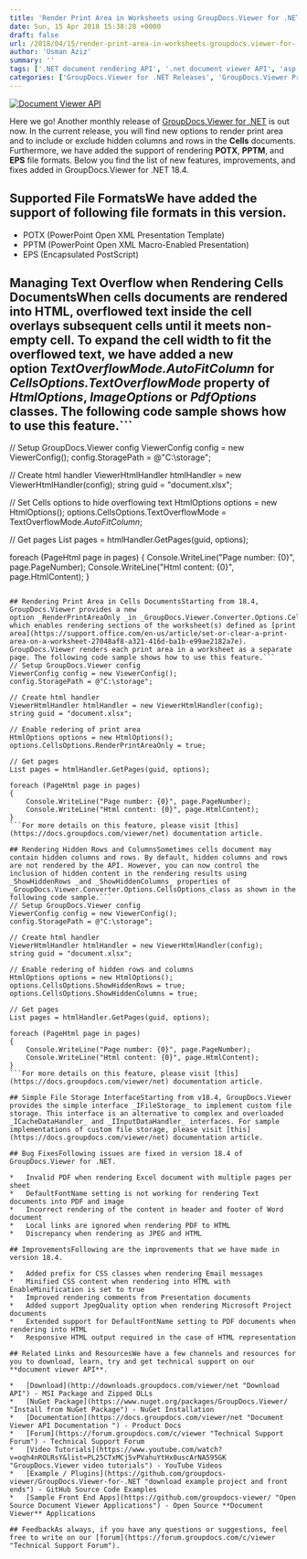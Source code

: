 ```yaml
---
title: 'Render Print Area in Worksheets using GroupDocs.Viewer for .NET 18.4'
date: Sun, 15 Apr 2018 15:38:28 +0000
draft: false
url: /2018/04/15/render-print-area-in-worksheets-groupdocs.viewer-for-.net-18.4/
author: 'Usman Aziz'
summary: ''
tags: ['.NET document rendering API', '.net document viewer API', 'asp.net document viewer API', 'C# document viewer API', 'document rendering API', 'document viewer', ]
categories: ['GroupDocs.Viewer for .NET Releases', 'GroupDocs.Viewer Product Family']
---
```


[![Document Viewer API](https://blog.groupdocs.com/wp-content/uploads/sites/4/2016/11/groupdocs-viewer-net.png)](https://www.groupdocs.com/products/viewer/net)

Here we go! Another monthly release of [GroupDocs.Viewer for .NET](https://products.groupdocs.com/viewer/net) is out now. In the current release, you will find new options to render print area and to include or exclude hidden columns and rows in the **Cells** documents. Furthermore, we have added the support of rendering **POTX**, **PPTM**, and **EPS** file formats. Below you find the list of new features, improvements, and fixes added in GroupDocs.Viewer for .NET 18.4.

## Supported File FormatsWe have added the support of following file formats in this version.

*   POTX (PowerPoint Open XML Presentation Template)
*   PPTM (PowerPoint Open XML Macro-Enabled Presentation)
*   EPS (Encapsulated PostScript)

## Managing Text Overflow when Rendering Cells DocumentsWhen cells documents are rendered into HTML, overflowed text inside the cell overlays subsequent cells until it meets non-empty cell. To expand the cell width to fit the overflowed text, we have added a new option _TextOverflowMode.AutoFitColumn_ for _CellsOptions.TextOverflowMode_ property of _HtmlOptions_, _ImageOptions_ or _PdfOptions_ classes. The following code sample shows how to use this feature.```
// Setup GroupDocs.Viewer config
ViewerConfig config = new ViewerConfig();
config.StoragePath = @"C:\storage";
   
// Create html handler
ViewerHtmlHandler htmlHandler = new ViewerHtmlHandler(config);
string guid = "document.xlsx";
   
// Set Cells options to hide overflowing text
HtmlOptions options = new HtmlOptions();
options.CellsOptions.TextOverflowMode = TextOverflowMode._AutoFitColumn_;
  
// Get pages 
List pages = htmlHandler.GetPages(guid, options);
   
foreach (PageHtml page in pages)
{
    Console.WriteLine("Page number: {0}", page.PageNumber);
    Console.WriteLine("Html content: {0}", page.HtmlContent);
}
```For more details on this feature, please visit [this](https://docs.groupdocs.com/viewer/net) documentation article.

## Rendering Print Area in Cells DocumentsStarting from 18.4, GroupDocs.Viewer provides a new option _RenderPrintAreaOnly _in _GroupDocs.Viewer.Converter.Options.CellsOptions_class which enables rendering sections of the worksheet(s) defined as [print area](https://support.office.com/en-us/article/set-or-clear-a-print-area-on-a-worksheet-27048af8-a321-416d-ba1b-e99ae2182a7e). GroupDocs.Viewer renders each print area in a worksheet as a separate page. The following code sample shows how to use this feature.```
// Setup GroupDocs.Viewer config
ViewerConfig config = new ViewerConfig();
config.StoragePath = @"C:\storage";
  
// Create html handler
ViewerHtmlHandler htmlHandler = new ViewerHtmlHandler(config);
string guid = "document.xlsx";
  
// Enable redering of print area
HtmlOptions options = new HtmlOptions();
options.CellsOptions.RenderPrintAreaOnly = true;
  
// Get pages 
List pages = htmlHandler.GetPages(guid, options);
  
foreach (PageHtml page in pages)
{
    Console.WriteLine("Page number: {0}", page.PageNumber);
    Console.WriteLine("Html content: {0}", page.HtmlContent);
}
```For more details on this feature, please visit [this](https://docs.groupdocs.com/viewer/net) documentation article.

## Rendering Hidden Rows and ColumnsSometimes cells document may contain hidden columns and rows. By default, hidden columns and rows are not rendered by the API. However, you can now control the inclusion of hidden content in the rendering results using _ShowHiddenRows _and _ShowHiddenColumns_ properties of _GroupDocs.Viewer.Converter.Options.CellsOptions_class as shown in the following code sample.```
// Setup GroupDocs.Viewer config
ViewerConfig config = new ViewerConfig();
config.StoragePath = @"C:\storage";
  
// Create html handler
ViewerHtmlHandler htmlHandler = new ViewerHtmlHandler(config);
string guid = "document.xlsx";
  
// Enable redering of hidden rows and columns
HtmlOptions options = new HtmlOptions();
options.CellsOptions.ShowHiddenRows = true;
options.CellsOptions.ShowHiddenColumns = true;
  
// Get pages 
List pages = htmlHandler.GetPages(guid, options);
  
foreach (PageHtml page in pages)
{
    Console.WriteLine("Page number: {0}", page.PageNumber);
    Console.WriteLine("Html content: {0}", page.HtmlContent);
}
```For more details on this feature, please visit [this](https://docs.groupdocs.com/viewer/net) documentation article.

## Simple File Storage InterfaceStarting from v18.4, GroupDocs.Viewer provides the simple interface _IFileStorage_ to implement custom file storage. This interface is an alternative to complex and overloaded _ICacheDataHandler_ and _IInputDataHandler_ interfaces. For sample implementations of custom file storage, please visit [this](https://docs.groupdocs.com/viewer/net) documentation article.

## Bug FixesFollowing issues are fixed in version 18.4 of GroupDocs.Viewer for .NET.

*   Invalid PDF when rendering Excel document with multiple pages per sheet
*   DefaultFontName setting is not working for rendering Text documents into PDF and image
*   Incorrect rendering of the content in header and footer of Word document
*   Local links are ignored when rendering PDF to HTML
*   Discrepancy when rendering as JPEG and HTML

## ImprovementsFollowing are the improvements that we have made in version 18.4.

*   Added prefix for CSS classes when rendering Email messages
*   Minified CSS content when rendering into HTML with EnableMinification is set to true
*   Improved rendering comments from Presentation documents
*   Added support JpegQuality option when rendering Microsoft Project documents
*   Extended support for DefaultFontName setting to PDF documents when rendering into HTML
*   Responsive HTML output required in the case of HTML representation

## Related Links and ResourcesWe have a few channels and resources for you to download, learn, try and get technical support on our **document viewer API**.

*   [Download](http://downloads.groupdocs.com/viewer/net "Download API") - MSI Package and Zipped DLLs
*   [NuGet Package](https://www.nuget.org/packages/GroupDocs.Viewer/ "Install from NuGet Package") - NuGet Installation
*   [Documentation](https://docs.groupdocs.com/viewer/net "Document Viewer API Documentation ") - Product Docs
*   [Forum](https://forum.groupdocs.com/c/viewer "Technical Support Forum") - Technical Support Forum
*   [Video Tutorials](https://www.youtube.com/watch?v=oqh4nROLRsY&list=PL25CTxMCj5vPVahuYtHx0uscArNA595GK "GroupDocs.Viewer video tutorials") - YouTube Videos
*   [Example / Plugins](https://github.com/groupdocs-viewer/GroupDocs.Viewer-for-.NET "download example project and front ends") - GitHub Source Code Examples
*   [Sample Front End Apps](https://github.com/groupdocs-viewer/ "Open Source Document Viewer Applications") - Open Source **Document Viewer** Applications

## FeedbackAs always, if you have any questions or suggestions, feel free to write on our [forum](https://forum.groupdocs.com/c/viewer "Technical Support Forum").




